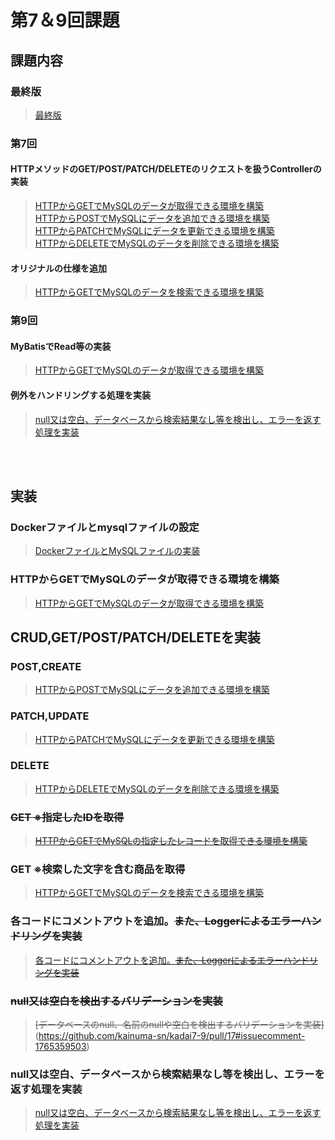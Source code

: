 # 第7＆9回課題

## 課題内容
### 最終版
> [最終版](https://github.com/kainuma-sn/kadai7-9/pull/20#issuecomment-1766459598)<br>

### 第7回
#### HTTPメソッドのGET/POST/PATCH/DELETEのリクエストを扱うControllerの実装
> [HTTPからGETでMySQLのデータが取得できる環境を構築](https://github.com/kainuma-sn/kadai7/pull/4#issuecomment-1763379540)<br>
> [HTTPからPOSTでMySQLにデータを追加できる環境を構築 ](https://github.com/kainuma-sn/kadai7-9/pull/6#issuecomment-1763424214)<br>
> [HTTPからPATCHでMySQLにデータを更新できる環境を構築](https://github.com/kainuma-sn/kadai7-9/pull/7#issuecomment-1763438563)<br>
> [HTTPからDELETEでMySQLのデータを削除できる環境を構築](https://github.com/kainuma-sn/kadai7-9/pull/8#issuecomment-1763445120)<br>
#### オリジナルの仕様を追加
> [HTTPからGETでMySQLのデータを検索できる環境を構築](https://github.com/kainuma-sn/kadai7-9/pull/15#issuecomment-1765314542)<br>

### 第9回
#### MyBatisでRead等の実装
> [HTTPからGETでMySQLのデータが取得できる環境を構築](https://github.com/kainuma-sn/kadai7/pull/4#issuecomment-1763379540)<br>
#### 例外をハンドリングする処理を実装
> [null又は空白、データベースから検索結果なし等を検出し、エラーを返す処理を実装](https://github.com/kainuma-sn/kadai7-9/pull/20#issuecomment-1766459598)<br>

<br><br>

## 実装<br>
### Dockerファイルとmysqlファイルの設定<br>
> [DockerファイルとMySQLファイルの実装](https://github.com/kainuma-sn/kadai7/pull/1#issuecomment-1763373325)<br>

### HTTPからGETでMySQLのデータが取得できる環境を構築<br>
> [HTTPからGETでMySQLのデータが取得できる環境を構築](https://github.com/kainuma-sn/kadai7/pull/4#issuecomment-1763379540)<br>

## CRUD,GET/POST/PATCH/DELETEを実装<br>
### POST,CREATE<br>
> [HTTPからPOSTでMySQLにデータを追加できる環境を構築 ](https://github.com/kainuma-sn/kadai7-9/pull/6#issuecomment-1763424214)<br>
### PATCH,UPDATE<br>
> [HTTPからPATCHでMySQLにデータを更新できる環境を構築](https://github.com/kainuma-sn/kadai7-9/pull/7#issuecomment-1763438563)<br>
### DELETE<br>
> [HTTPからDELETEでMySQLのデータを削除できる環境を構築](https://github.com/kainuma-sn/kadai7-9/pull/8#issuecomment-1763445120)<br>
### ~~GET ※指定したIDを取得~~<br>
> ~~[HTTPからGETでMySQLの指定したレコードを取得できる環境を構築](https://github.com/kainuma-sn/kadai7-9/pull/13#issuecomment-1763450212)~~<br>
### GET ※検索した文字を含む商品を取得<br>
> [HTTPからGETでMySQLのデータを検索できる環境を構築](https://github.com/kainuma-sn/kadai7-9/pull/15#issuecomment-1765314542)<br>
### 各コードにコメントアウトを追加。~~また、Loggerによるエラーハンドリングを実装~~<br>
> [各コードにコメントアウトを追加。~~また、Loggerによるエラーハンドリングを実装~~](https://github.com/kainuma-sn/kadai7-9/pull/14#issue-1946083340)<br>
### ~~null又は空白を検出するバリデーションを実装<br>~~
> ~~[データベースのnull、名前のnullや空白を検出するバリデーションを実装]~~(https://github.com/kainuma-sn/kadai7-9/pull/17#issuecomment-1765359503)<br>
### null又は空白、データベースから検索結果なし等を検出し、エラーを返す処理を実装<br>
> [null又は空白、データベースから検索結果なし等を検出し、エラーを返す処理を実装](https://github.com/kainuma-sn/kadai7-9/pull/20#issuecomment-1766459598)<br>
